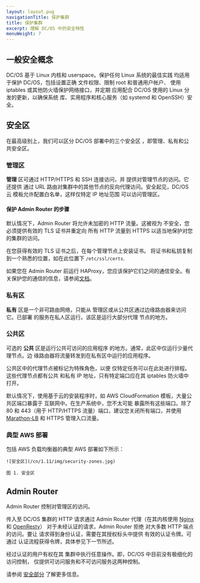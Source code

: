 ```yaml
---
layout: layout.pug
navigationTitle: 保护集群
title: 保护集群
excerpt: 理解 DC/OS 中的安全特性
menuWeight: 7
---
```


## 一般安全概念

DC/OS 基于 Linux 内核和 userspace。保护任何 Linux 系统的最佳实践
均适用于保护 DC/OS，包括设置正确
文件权限、限制 root 和普通用户帐户、
使用 iptables 或其他防火墙保护网络接口，并定期
应用配合 DC/OS 使用的 Linux 分发的更新，以确保系统
库、实用程序和核心服务（如 systemd 和 OpenSSH）安全。

## 安全区

在最高级别上，我们可以区分 DC/OS 部署中的三个安全区
，即管理、私有和公共安全区。

### 管理区

**管理** 区可通过 HTTP/HTTPS 和 SSH 连接访问，并
提供对管理节点的访问。它还提供
通过 URL 路由对集群中的其他节点的反向代理访问。安全起见，DC/OS 云
模板允许配置白名单，这样仅特定 IP 地址范围
可以访问管理区。

#### 保护 Admin Router 的步骤

默认情况下，Admin Router 将允许未加密的 HTTP 流量。这被视为
不安全，您必须提供有效的 TLS 证书并重定向
所有 HTTP 流量到 HTTPS 以适当地保护对您的集群的访问。

在您获得有效的 TLS 证书之后，在每个管理节点上安装证书。
将证书和私钥复制到一个熟悉的位置，如在此位置下
`/etc/ssl/certs`.

如果您在 Admin Router 前运行 HAProxy，您应该保护它们之间的通信安全。有关保护您的通信的信息，请参阅[文档](/cn/1.11/security/oss/tls-ssl/haproxy-adminrouter/)。

### 私有区

**私有** 区是一个非可路由网络，只能从
管理区或从公共区通过边缘路由器来访问它。已部署
的服务在私人区运行。该区是运行大部分代理
节点的地方。

### 公共区

可选的 **公共** 区是运行公共可访问的应用程序
的地方。通常，此区中仅运行少量代理节点。边
缘路由器将流量转发到在私有区中运行的应用程序。

公共区中的代理节点被标记为特殊角色，以便
仅特定任务可以在此处进行排程。这些代理节点都有公共
和私有 IP 地址，只有特定端口应在其
iptables 防火墙中打开。

默认情况下，使用基于云的安装程序时，如 AWS
CloudFormation 模板，大量公共区端口暴露于
互联网中。在生产系统中，您不太可能
暴露所有这些端口。除了
80 和 443（用于 HTTP/HTTPS 流量）端口，建议您关闭所有端口，并使用
[Marathon-LB](/cn/1.11/networking/marathon-lb/) 和 HTTPS
管理入口流量。

### 典型 AWS 部署

包括 AWS 负载均衡器的典型 AWS 部署如下所示：

    ![安全区](/cn/1.11/img/security-zones.jpg)

    图 1. 安全区

## Admin Router

Admin Router 控制对管理区的访问。

传入至 DC/OS 集群的 HTTP 请求通过 Admin
Router 代理（在其内核使用 [Nginx](http://nginx.org) 和
[OpenResty](https://openresty.org)） 对于未经认证的请求，Admin Router 拒绝
对大多数 HTTP 端点的访问。要让
请求得到身份认证，需要在其授权标头中提供
有效的认证令牌。可通过
认证流程获得令牌，具体参见下一节所述。

经过认证的用户有权在其
集群中执行任意操作。即，DC/OS 中目前没有极细化的访问控制，
仅提供可访问服务和不可访问服务这两种控制。

请参阅 [安全部分](/cn/1.11/security/) 了解更多信息。
